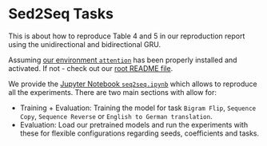 # Sed2Seq Tasks

This is about how to reproduce Table 4 and 5 in our reproduction report using the unidirectional and bidirectional GRU.

Assuming [our environment `attention`](../../../env.yml) has been properly installed and activated. If not - check out our [root README file](../../../README.md).

We provide the [Jupyter Notebook `seq2seq.ipynb`](seq2seq.ipynb) which allows to reproduce all the experiments.
There are two main sections with allow for:

- Training + Evaluation: Training the model for task `Bigram Flip`, `Sequence Copy`, `Sequence Reverse` or `English to German translation`.
- Evaluation: Load our pretrained models and run the experiments with these for flexible configurations regarding seeds, coefficients and tasks.
